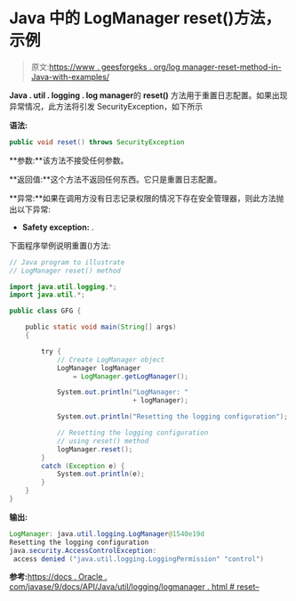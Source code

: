 # Java 中的 LogManager reset()方法，示例

> 原文:[https://www . geesforgeks . org/log manager-reset-method-in-Java-with-examples/](https://www.geeksforgeeks.org/logmanager-reset-method-in-java-with-examples/)

**Java . util . logging . log manager**的 **reset()** 方法用于重置日志配置。如果出现异常情况，此方法将引发 SecurityException，如下所示

**语法:**

```java
public void reset() throws SecurityException

```

**参数:**该方法不接受任何参数。

**返回值:**这个方法不返回任何东西。它只是重置日志配置。

**异常:**如果在调用方没有日志记录权限的情况下存在安全管理器，则此方法抛出以下异常:

*   **Safety exception:** .

下面程序举例说明重置()方法:

```java
// Java program to illustrate
// LogManager reset() method

import java.util.logging.*;
import java.util.*;

public class GFG {

    public static void main(String[] args)
    {

        try {
            // Create LogManager object
            LogManager logManager
                = LogManager.getLogManager();

            System.out.println("LogManager: "
                               + logManager);

            System.out.println("Resetting the logging configuration");

            // Resetting the logging configuration
            // using reset() method
            logManager.reset();
        }
        catch (Exception e) {
            System.out.println(e);
        }
    }
}
```

**输出:**

```java
LogManager: java.util.logging.LogManager@1540e19d
Resetting the logging configuration
java.security.AccessControlException:
 access denied ("java.util.logging.LoggingPermission" "control")

```

**参考:**[https://docs . Oracle . com/javase/9/docs/API/Java/util/logging/logmanager . html # reset–](https://docs.oracle.com/javase/9/docs/api/java/util/logging/LogManager.html#reset--)